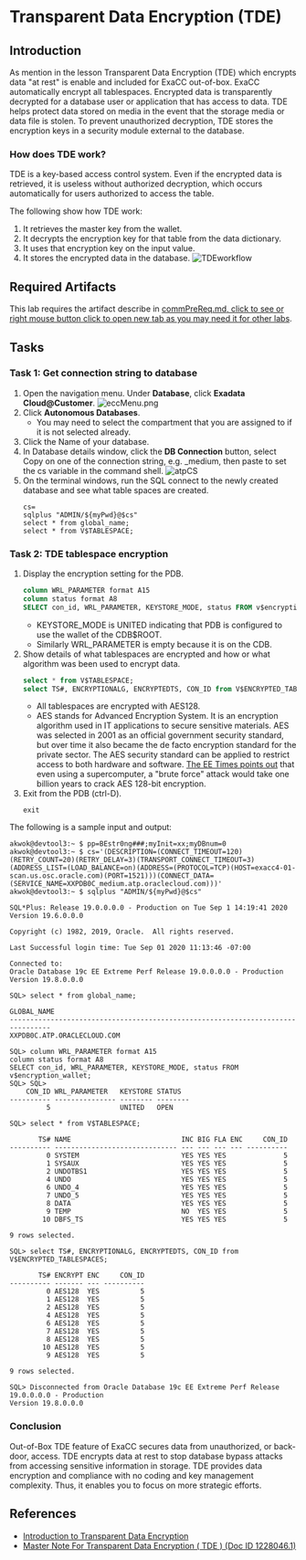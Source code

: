# Transparent Data Encryption (TDE)
## Introduction
As mention in the lesson Transparent Data Encryption (TDE) which encrypts data "at rest" is enable and included for ExaCC out-of-box. ExaCC automatically encrypt all tablespaces. Encrypted data is transparently decrypted for a database user or application that has access to data. TDE helps protect data stored on media in the event that the storage media or data file is stolen. To prevent unauthorized decryption, TDE stores the encryption keys in a security module external to the database.

### How does TDE work?

TDE is a key-based access control system. Even if the encrypted data is retrieved, it is useless without authorized decryption, which occurs automatically for users authorized to access the table.

The following show how TDE work:

1. It retrieves the master key from the wallet.
2. It decrypts the encryption key for that table from the data dictionary.
3. It uses that encryption key on the input value.
4. It stores the encrypted data in the database.
![TDEworkflow](https://docs.oracle.com/database/121/ASOAG/img/GUID-5FD3A3BB-441C-4C42-A520-1248974627B0-default.png)

## Required Artifacts

This lab requires the artifact describe in [commPreReq.md, click to see or right mouse button click to open new tab as you may need it for other labs](../ecc/labs/commPreReq.html).

## **Tasks**

### **Task 1**: Get connection string to database

1.  Open the navigation menu. Under **Database**, click **Exadata Cloud@Customer**.
    ![eccMenu.png](images/eccMenu.png)
2.  Click **Autonomous Databases**.
    - You may need to select the compartment that you are assigned to if it is not selected already.
3. Click the Name of your database. 
5. In Database details window, click the **DB Connection** button, select Copy on one of the connection string, e.g. _medium, then paste to set the cs variable in the command shell.
    ![atpCS](images/atpCS.png)
5. On the terminal windows, run the SQL connect to the newly created database and see what table spaces are created.
   ```
   cs=
   sqlplus "ADMIN/${myPwd}@$cs"
   select * from global_name;
   select * from V$TABLESPACE;
   ```

### **Task 2**: TDE tablespace encryption
1. Display the encryption setting for the PDB.
   ```sql
   column WRL_PARAMETER format A15
   column status format A8
   SELECT con_id, WRL_PARAMETER, KEYSTORE_MODE, status FROM v$encryption_wallet;
   ```
    - KEYSTORE_MODE is UNITED indicating that PDB is configured to use the wallet of the CDB$ROOT.
    - Similarly WRL_PARAMETER is empty because it is on the CDB.
4. Show details of what tablespaces are encrypted and how or what algorithm was been used to encrypt data.
   ```sql
   select * from V$TABLESPACE;
   select TS#, ENCRYPTIONALG, ENCRYPTEDTS, CON_ID from V$ENCRYPTED_TABLESPACES;
   ```
    - All tablespaces are encrypted with AES128.
    - AES stands for Advanced Encryption System.  It is an encryption algorithm used in IT applications to secure sensitive materials. AES was selected in 2001 as an official government security standard, but over time it also became the de facto encryption standard for the private sector.  The AES security standard can be applied to restrict access to both hardware and software. [The EE Times points out](http://www.eetimes.com/document.asp?doc_id=1279619) that even using a supercomputer, a "brute force" attack would take one billion years to crack AES 128-bit encryption.
5. Exit from the PDB (ctrl-D).
   ```
   exit
   ```

The following is a sample input and output:

```
akwok@devtool3:~ $ pp=BEstr0ng###;myInit=xx;myDBnum=0
akwok@devtool3:~ $ cs='(DESCRIPTION=(CONNECT_TIMEOUT=120)(RETRY_COUNT=20)(RETRY_DELAY=3)(TRANSPORT_CONNECT_TIMEOUT=3)(ADDRESS_LIST=(LOAD_BALANCE=on)(ADDRESS=(PROTOCOL=TCP)(HOST=exacc4-01-scan.us.osc.oracle.com)(PORT=1521)))(CONNECT_DATA=(SERVICE_NAME=XXPDB0C_medium.atp.oraclecloud.com)))'
akwok@devtool3:~ $ sqlplus "ADMIN/${myPwd}@$cs"

SQL*Plus: Release 19.0.0.0.0 - Production on Tue Sep 1 14:19:41 2020
Version 19.6.0.0.0

Copyright (c) 1982, 2019, Oracle.  All rights reserved.

Last Successful login time: Tue Sep 01 2020 11:13:46 -07:00

Connected to:
Oracle Database 19c EE Extreme Perf Release 19.0.0.0.0 - Production
Version 19.8.0.0.0

SQL> select * from global_name;

GLOBAL_NAME
--------------------------------------------------------------------------------
XXPDB0C.ATP.ORACLECLOUD.COM

SQL> column WRL_PARAMETER format A15
column status format A8
SELECT con_id, WRL_PARAMETER, KEYSTORE_MODE, status FROM v$encryption_wallet;
SQL> SQL> 
    CON_ID WRL_PARAMETER   KEYSTORE STATUS
---------- --------------- -------- --------
         5                 UNITED   OPEN

SQL> select * from V$TABLESPACE;

       TS# NAME                           INC BIG FLA ENC     CON_ID
---------- ------------------------------ --- --- --- --- ----------
         0 SYSTEM                         YES YES YES              5
         1 SYSAUX                         YES YES YES              5
         2 UNDOTBS1                       YES YES YES              5
         4 UNDO                           YES YES YES              5
         6 UNDO_4                         YES YES YES              5
         7 UNDO_5                         YES YES YES              5
         8 DATA                           YES YES YES              5
         9 TEMP                           NO  YES YES              5
        10 DBFS_TS                        YES YES YES              5

9 rows selected.

SQL> select TS#, ENCRYPTIONALG, ENCRYPTEDTS, CON_ID from V$ENCRYPTED_TABLESPACES;

       TS# ENCRYPT ENC     CON_ID
---------- ------- --- ----------
         0 AES128  YES          5
         1 AES128  YES          5
         2 AES128  YES          5
         4 AES128  YES          5
         6 AES128  YES          5
         7 AES128  YES          5
         8 AES128  YES          5
        10 AES128  YES          5
         9 AES128  YES          5

9 rows selected.

SQL> Disconnected from Oracle Database 19c EE Extreme Perf Release 19.0.0.0.0 - Production
Version 19.8.0.0.0

```

### Conclusion ###
Out-of-Box TDE feature of ExaCC secures data from unauthorized, or back-door, access. TDE encrypts data at rest to stop database bypass attacks from accessing sensitive information in storage. TDE provides data encryption and compliance with no coding and key management complexity. Thus, it enables you to focus on more strategic efforts.

## References ##

- [Introduction to Transparent Data Encryption](https://docs.oracle.com/database/121/ASOAG/introduction-to-transparent-data-encryption.htm#ASOAG10117)
- [Master Note For Transparent Data Encryption ( TDE ) (Doc ID 1228046.1)](https://support.oracle.com/epmos/faces/DocumentDisplay?id=1228046.1)